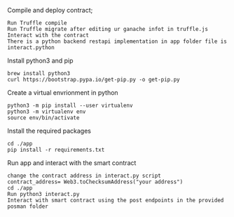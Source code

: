 Compile and deploy contract;
```
Run Truffle compile
Run Truffle migrate after editing ur ganache infot in truffle.js
Interact with the contract
There is a python backend restapi implementation in app folder file is interact.python
```

Install python3 and pip
```
brew install python3
curl https://bootstrap.pypa.io/get-pip.py -o get-pip.py
```


Create a virtual envrionment in python  
```
python3 -m pip install --user virtualenv
python3 -m virtualenv env
source env/bin/activate
```
Install the required packages
```
cd ./app
pip install -r requirements.txt
```
Run app and interact with the smart contract
```
change the contract address in interact.py script
contract_address= Web3.toChecksumAddress("your address")
cd ./app
Run python3 interact.py
Interact with smart contract using the post endpoints in the provided posman folder
```






